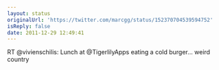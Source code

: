 ```yaml
---
layout: status
originalUrl: 'https://twitter.com/marcgg/status/152370704539594752'
isReply: false
date: 2011-12-29 12:49:41
---
```


RT @vivienschilis: Lunch at @TigerlilyApps eating a cold burger… weird country
